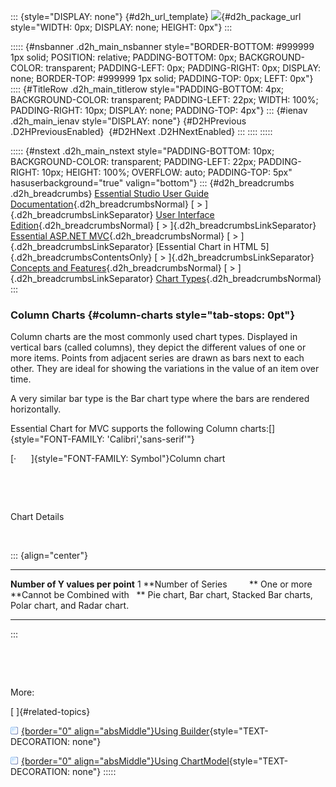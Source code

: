 ::: {style="DISPLAY: none"}
[](ms-xhelp:///?Id=d2h_url_template){#d2h_url_template} ![](!package_url!){#d2h_package_url style="WIDTH: 0px; DISPLAY: none; HEIGHT: 0px"}
:::

::::: {#nsbanner .d2h_main_nsbanner style="BORDER-BOTTOM: #999999 1px solid; POSITION: relative; PADDING-BOTTOM: 0px; BACKGROUND-COLOR: transparent; PADDING-LEFT: 0px; PADDING-RIGHT: 0px; DISPLAY: none; BORDER-TOP: #999999 1px solid; PADDING-TOP: 0px; LEFT: 0px"}
:::: {#TitleRow .d2h_main_titlerow style="PADDING-BOTTOM: 4px; BACKGROUND-COLOR: transparent; PADDING-LEFT: 22px; WIDTH: 100%; PADDING-RIGHT: 10px; DISPLAY: none; PADDING-TOP: 4px"}
::: {#ienav .d2h_main_ienav style="DISPLAY: none"}
[](ms-xhelp:///?Id=93da9068-3d1e-45c5-bb38-982f7288d52e){#D2HPrevious .D2HPreviousEnabled}  [](ms-xhelp:///?Id=5de098f5-0d83-4683-8880-23967cfc8ece){#D2HNext .D2HNextEnabled}
:::
::::
:::::

::::: {#nstext .d2h_main_nstext style="PADDING-BOTTOM: 10px; BACKGROUND-COLOR: transparent; PADDING-LEFT: 22px; PADDING-RIGHT: 10px; HEIGHT: 100%; OVERFLOW: auto; PADDING-TOP: 5px" hasuserbackground="true" valign="bottom"}
::: {#d2h_breadcrumbs .d2h_breadcrumbs}
[Essential Studio User Guide Documentation](ms-xhelp:///?Id=12457748-09e3-4d74-a240-8e049cedf030){.d2h_breadcrumbsNormal} [ \> ]{.d2h_breadcrumbsLinkSeparator} [User Interface Edition](ms-xhelp:///?Id=c29296b7-531c-413b-a0ec-488ca1f7f669){.d2h_breadcrumbsNormal} [ \> ]{.d2h_breadcrumbsLinkSeparator} [Essential ASP.NET MVC](ms-xhelp:///?Id=4b14e7d1-65c4-4f67-b1aa-2c37709905a5){.d2h_breadcrumbsNormal} [ \> ]{.d2h_breadcrumbsLinkSeparator} [Essential Chart in HTML 5]{.d2h_breadcrumbsContentsOnly} [ \> ]{.d2h_breadcrumbsLinkSeparator} [Concepts and Features](ms-xhelp:///?Id=67645206-a62c-4d69-9ad4-52c865a681a5){.d2h_breadcrumbsNormal} [ \> ]{.d2h_breadcrumbsLinkSeparator} [Chart Types](ms-xhelp:///?Id=1938332d-bedf-44f1-b04c-ced33643f66b){.d2h_breadcrumbsNormal}
:::

### Column Charts {#column-charts style="tab-stops: 0pt"}

Column charts are the most commonly used chart types. Displayed in vertical bars (called columns), they depict the different values of one or more items. Points from adjacent series are drawn as bars next to each other. They are ideal for showing the variations in the value of an item over time.

A very similar bar type is the Bar chart type where the bars are rendered horizontally.

Essential Chart for MVC supports the following Column charts:[]{style="FONT-FAMILY: 'Calibri','sans-serif'"}

[·      ]{style="FONT-FAMILY: Symbol"}Column chart

 

 

Chart Details

 

::: {align="center"}
  ---------------------------------- -------------------------------------------------------------------------
  **Number of Y values per point**   1
  **Number of Series         **      One or more
  **Cannot be Combined with   **     Pie chart, Bar chart, Stacked Bar charts, Polar chart, and Radar chart.
  ---------------------------------- -------------------------------------------------------------------------
:::

 

 

More:

[ ]{#related-topics}

[![](button.gif){border="0" align="absMiddle"}Using Builder](ms-xhelp:///?Id=f80c46fb-6b68-4ce7-9802-45e57168a147){style="TEXT-DECORATION: none"}

[![](button.gif){border="0" align="absMiddle"}Using ChartModel](ms-xhelp:///?Id=485e581b-7b40-454f-af9b-e10aeb6076e2){style="TEXT-DECORATION: none"}
:::::
